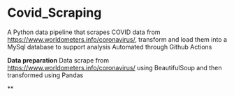 # Covid_Scraping
A Python data pipeline that scrapes COVID data from https://www.worldometers.info/coronavirus/, transform and load them into a MySql database to support analysis 
Automated through Github Actions



**Data preparation**
Data scrape from https://www.worldometers.info/coronavirus/ using BeautifulSoup and then transformed using Pandas

**
